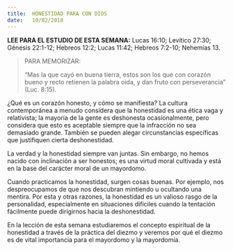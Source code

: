 ```yaml
---
title:  HONESTIDAD PARA CON DIOS
date:   10/02/2018
---
```


**LEE PARA EL ESTUDIO DE ESTA SEMANA:** Lucas 16:10; Levítico 27:30; Génesis 22:1-12; Hebreos 12:2; Lucas 11:42; Hebreos 7:2-10; Nehemías 13.

><p>PARA MEMORIZAR:</p>
>“Mas la que cayó en buena tierra, estos son los que con corazón bueno y recto retienen la palabra oída, y dan fruto con perseverancia” (Luc. 8:15). 

¿Qué es un corazón honesto, y cómo se manifiesta? La cultura contemporánea a menudo considera que la honestidad es una ética vaga y relativista; la mayoría de la gente es deshonesta ocasionalmente, pero considera que esto es aceptable siempre que la infracción no sea demasiado grande. También se pueden alegar circunstancias específicas que justifiquen cierta deshonestidad. 

La verdad y la honestidad siempre van juntas. Sin embargo, no hemos nacido con inclinación a ser honestos; es una virtud moral cultivada y está en la base del carácter moral de un mayordomo. 

Cuando practicamos la honestidad, surgen cosas buenas. Por ejemplo, nos despreocupamos de que nos descubran mintiendo u ocultando una mentira. Por esta y otras razones, la honestidad es un valioso rasgo de la personalidad, especialmente en situaciones difíciles cuando la tentación fácilmente puede dirigirnos hacia la deshonestidad. 

En la lección de esta semana estudiaremos el concepto espiritual de la honestidad a través de la práctica del diezmo y veremos por qué el diezmo es de vital importancia para el mayordomo y la mayordomía. 